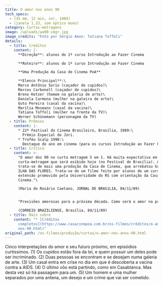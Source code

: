 ```yaml
---
title: O amor nos anos 90
tech_specs:
  - (35 mm, 12 min, cor, 1989)
  - (janela 1.33, som óptico mono)
category: Curtas-metragens
image: /uploads/aa90-imgr.jpg
image_credits: "Foto por Sérgio Amon: Tatiana Toffoli"
details:
  - title: Créditos
    content: |-
      **Direção**: alunos do 1º curso Introdução ao Fazer Cinema

      **Roteiro**: alunos do 1º curso Introdução ao Fazer Cinema

      **Uma Produção da Casa de Cinema PoA**

      **Elenco Principal**:\
      Marco Antônio Sorio (caçador de cupidos)\
      Marcos Carbonell (caçador de cupidos)\
      Breno Ketzer (homem na galeria de arte)\
      Daniela Carmona (mulher na galeira de arte)\
      Guto Pereira (casal da vacina)\
      Marília Mosmann (casal da vacina)\
      Tatiana Toffoli (mulher na frente da TV)\
      Werner Schünemann (personagem da TV)
  - title: Prêmios
    content: |-
      * 22º Festival do Cinema Brasileiro, Brasília, 1989:\
        Prêmio Especial do Júri.
      * Troféu Scalp 1990:\
        Destaque do ano em cinema (para os cursos Introdução ao Fazer Cinema)
  - title: Crítica
    content: >-
      "O amor dos 90 no curta metragem 5 em 1. Há muita expectativa em torno do
      curta-metragem que será exibido hoje (no Festival de Brasília). Afinal,
      trata-se de mais uma produção da Casa de Cinema, que arrebatou Gramado com
      ILHA DAS FLORES. Trata-se de um filme feito por alunos de um curso de
      extensão promovido pela Universidade do RS com orientação da Casa de
      Cinema."\

      (Maria do Rosário Caetano, JORNAL DE BRASíLIA, 04/11/89)


      "Previsões amorosas para a próxima década. Como será o amor na próxima década? Quem quiser ter algumas dicas pode ir até o cine Brasília preparado para ver um trabalho no mínimo curioso dos alunos do curso Introdução ao Fazer Cinema, da Casa de Cinema e da Universidade Federal do RS. São cinco episódios que abordam diferentes temas que afligiram a população nos anos 80 e que podem continuar por mais dez anos no rol das preocupações.\

      (CORREIO BRAZILIENSE, Brasília, 04/11/89)
  - title: Mais sobre
    content: "* [Créditos
      completos](https://www.casacinepoa.com.br/os-filmes/créditos/o-amor-nos-a\
      nos-90.html)"
original_path: /os-filmes/produção/curtas/o-amor-nos-anos-90.html
---
```

Cinco interpretações do amor e seu futuro próximo, em episódios curtíssimos. (1) Os cupidos estão fora da lei, e quem possuir um deles pode ser incriminado. (2) Duas pessoas se encontram e se desejam numa galeria de arte. (3) Um casal entra em crise no dia em que é descoberta a vacina contra a AIDS. (4) O último vôo está partindo, como em Casablanca. Mas desta vez só há passagem para um. (5) Um homem e uma mulher separados por uma antena, um desejo e um crime que vai ser cometido.